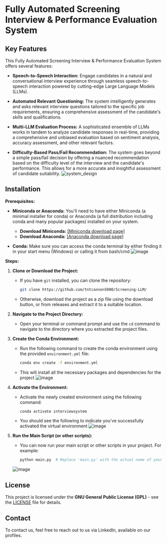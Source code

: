 # Fully Automated Screening Interview & Performance Evaluation System

## Key Features

This Fully Automated Screening Interview & Performance Evaluation System offers several features:

* **Speech-to-Speech Interaction:**  Engage candidates in a natural and conversational interview experience through seamless speech-to-speech interaction powered by cutting-edge Large Language Models (LLMs).

* **Automated Relevant Questioning:**  The system intelligently generates and asks relevant interview questions tailored to the specific job requirements, ensuring a comprehensive assessment of the candidate's skills and qualifications.

* **Multi-LLM Evaluation Process:**  A sophisticated ensemble of LLMs works in tandem to analyze candidate responses in real-time, providing a comprehensive and unbiased evaluation based on sentiment analysis, accuracy assessment, and other relevant factors.

* **Difficulty-Based Pass/Fail Recommendation:**  The system goes beyond a simple pass/fail decision by offering a nuanced recommendation based on the difficulty level of the interview and the candidate's performance. This allows for a more accurate and insightful assessment of candidate suitability.
![system_design](https://github.com/user-attachments/assets/8f4928c2-3dc6-422b-9a06-a9a8cf9835e4)



## Installation

**Prerequisites:**

* **Miniconda or Anaconda:** You'll need to have either Miniconda (a minimal installer for conda) or Anaconda (a full distribution including conda and many popular packages) installed on your system.
  * **Download Miniconda:** [[Miniconda download page]](https://docs.anaconda.com/miniconda/)
  * **Download Anaconda:** [[Anaconda download page]](https://docs.anaconda.com/anaconda/install/)

* **Conda:** Make sure you can access the conda terminal by either finding it in your start menu (Windows) or calling it from bash/cmd
  ![image](https://github.com/user-attachments/assets/314eaa20-3fa1-4a54-bc70-82721beaaeba)


**Steps:**

1. **Clone or Download the Project:**
   - If you have `git` installed, you can clone the repository:
     ```bash
     git clone https://github.com/tntcannon5000/Screening-LLM/
     ```
   - Otherwise, download the project as a zip file using the download button, or from releases and extract it to a suitable location.

2. **Navigate to the Project Directory:**
   - Open your terminal or command prompt and use the `cd` command to navigate to the directory where you extracted the project files.


3. **Create the Conda Environment:**
   - Run the following command to create the conda environment using the provided `environment.yml` file:
     ```bash
     conda env create -f environment.yml
     ```
   - This will install all the necessary packages and dependencies for the project
     ![image](https://github.com/user-attachments/assets/97d2f836-9bf6-40e3-9445-65bb007b1ce0)


4. **Activate the Environment:**
   - Activate the newly created environment using the following command:
     ```bash
     conda activate interviewsystem
     ```
   - You should see the following to indicate you've successfully activated the virtual environment
     ![image](https://github.com/user-attachments/assets/76da2ff8-7fa6-4a61-b444-c7df69f95658)


5. **Run the Main Script (or other scripts):**
   - You can now run your main script or other scripts in your project. For example:
     ```bash
     python main.py  # Replace 'main.py' with the actual name of your script
     ```

   ![image](https://github.com/user-attachments/assets/1be020da-0c41-434c-a56a-8bd289c7db15)



## License

This project is licensed under the **GNU General Public License (GPL)** - see the [LICENSE](LICENSE) file for details.


## Contact

To contact us, feel free to reach out to us via LinkedIn, available on our profiles.
